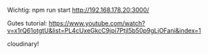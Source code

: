 Wichtig:
npm run start http://192.168.178.20:3000/

Gutes tutorial:
https://www.youtube.com/watch?v=x1rQ61otgtU&list=PL4cUxeGkcC9jpi7Ptjl5b50p9gLjOFani&index=1

cloudinary!
